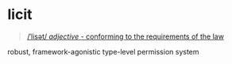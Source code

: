 # licit

> [/ˈlisət/ _adjective_ - conforming to the requirements of the law](https://www.merriam-webster.com/dictionary/licit)

robust, framework-agonistic type-level permission system
